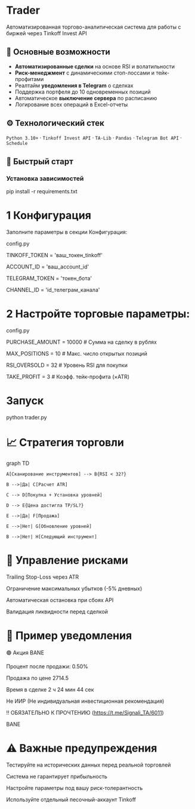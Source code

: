 # Trader
Автоматизированная торгово-аналитическая система для работы с биржей через Tinkoff Invest API
## 📌 Основные возможности

- **Автоматизированные сделки** на основе RSI и волатильности
- **Риск-менеджмент** с динамическими стоп-лоссами и тейк-профитами
- Реалтайм **уведомления в Telegram** о сделках
- Поддержка портфеля до 10 одновременных позиций
- Автоматическое **выключение сервера** по расписанию
- Логирование всех операций в Excel-отчеты

## ⚙️ Технологический стек

`Python 3.10+` · `Tinkoff Invest API` · `TA-Lib` · `Pandas` · `Telegram Bot API` · `Schedule`

## 🚀 Быстрый старт

### Установка зависимостей

pip install -r requirements.txt

# 1 Конфигурация
Заполните параметры в секции Конфигурация:

config.py

TINKOFF_TOKEN = 'ваш_токен_tinkoff'

ACCOUNT_ID = 'ваш_account_id'

TELEGRAM_TOKEN = 'токен_бота'

CHANNEL_ID = 'id_телеграм_канала'


# 2 Настройте торговые параметры:
 config.py
 
PURCHASE_AMOUNT = 10000  # Сумма на сделку в рублях

MAX_POSITIONS = 10        # Макс. число открытых позиций

RSI_OVERSOLD = 32         # Уровень RSI для покупки

TAKE_PROFIT = 3           # Коэфф. тейк-профита (×ATR)

# Запуск
python trader.py

# 📈 Стратегия торговли
graph TD

    A[Сканирование инструментов] --> B{RSI < 32?}
    
    B -->|Да| C[Расчет ATR]
    
    C --> D[Покупка + Установка уровней]
    
    D --> E{Цена достигла TP/SL?}
    
    E -->|Да| F[Продажа]
    
    E -->|Нет| G[Обновление уровней]
    
    B -->|Нет| H[Следующий инструмент]
    

# 🔐 Управление рисками
Trailing Stop-Loss через ATR

Ограничение максимальных убытков (-5% дневных)

Автоматическая остановка при сбоях API

Валидация ликвидности перед сделкой


# 📨 Пример уведомления
🟢 Акция BANE

Процент после продажи: 0.50%

Продажа по цене 2714.5

Время в сделке 2 ч 24 мин 44 сек

Не ИИР (Не индивидуальная инвестиционная рекомендация)

‼️ ОБЯЗАТЕЛЬНО К ПРОЧТЕНИЮ (https://t.me/Signali_TA/6011)

BANE

# ⚠️ Важные предупреждения
Тестируйте на исторических данных перед реальной торговлей

Система не гарантирует прибыльность

Настройте параметры под вашу риск-толерантность

Используйте отдельный песочный-аккаунт Tinkoff
